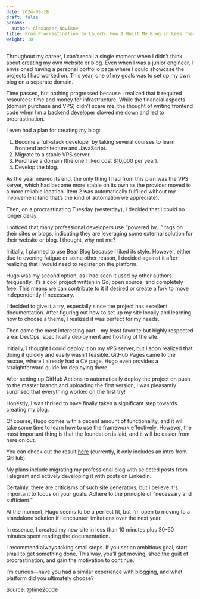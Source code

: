 ```yaml
---
date: 2024-09-18
draft: false
params:
  author: Alexander Novikov
title: From Procrastination to Launch. How I Built My Blog in Less Than an Hour
weight: 10
---
```


Throughout my career, I can't recall a single moment when I didn’t think about creating my own website or blog. Even when I was a junior engineer, I envisioned having a personal portfolio page where I could showcase the projects I had worked on. This year, one of my goals was to set up my own blog on a separate domain.

Time passed, but nothing progressed because I realized that it required resources: time and money for infrastructure. While the financial aspects (domain purchase and VPS) didn't scare me, the thought of writing frontend code when I’m a backend developer slowed me down and led to procrastination.

I even had a plan for creating my blog:

1. Become a full-stack developer by taking several courses to learn frontend architecture and JavaScript.
2. Migrate to a stable VPS server.
3. Purchase a domain (the one I liked cost $10,000 per year).
4. Develop the blog.

As the year neared its end, the only thing I had from this plan was the VPS server, which had become more stable on its own as the provider moved to a more reliable location. Item 2 was automatically fulfilled without my involvement (and that’s the kind of automation we appreciate).

Then, on a procrastinating Tuesday (yesterday), I decided that I could no longer delay. 

I noticed that many professional developers use “powered by...” tags on their sites or blogs, indicating they are leveraging some external solution for their website or blog. I thought, why not me?

Initially, I planned to use Bear Blog because I liked its style. However, either due to evening fatigue or some other reason, I decided against it after realizing that I would need to register on the platform.

Hugo was my second option, as I had seen it used by other authors frequently. It’s a cool project written in Go, open source, and completely free. This means we can contribute to it if desired or create a fork to move independently if necessary.

I decided to give it a try, especially since the project has excellent documentation. After figuring out how to set up my site locally and learning how to choose a theme, I realized it was perfect for my needs.

Then came the most interesting part—my least favorite but highly respected area: DevOps, specifically deployment and hosting of the site. 

Initially, I thought I could deploy it on my VPS server, but I soon realized that doing it quickly and easily wasn’t feasible. GitHub Pages came to the rescue, where I already had a CV page. Hugo even provides a straightforward guide for deploying there.

After setting up GitHub Actions to automatically deploy the project on push to the master branch and uploading the first version, I was pleasantly surprised that everything worked on the first try!

Honestly, I was thrilled to have finally taken a significant step towards creating my blog. 

Of course, Hugo comes with a decent amount of functionality, and it will take some time to learn how to use the framework effectively. However, the most important thing is that the foundation is laid, and it will be easier from here on out.

You can check out the result [here](https://novikov-ai.github.io) (currently, it only includes an intro from GitHub).

My plans include migrating my professional blog with selected posts from Telegram and actively developing it with posts on LinkedIn.

Certainly, there are criticisms of such site generators, but I believe it's important to focus on your goals. Adhere to the principle of “necessary and sufficient.”

At the moment, Hugo seems to be a perfect fit, but I’m open to moving to a standalone solution if I encounter limitations over the next year.

In essence, I created my new site in less than 10 minutes plus 30-60 minutes spent reading the documentation.

I recommend always taking small steps. If you set an ambitious goal, start small to get something done. This way, you’ll get moving, shed the guilt of procrastination, and gain the motivation to continue.

I’m curious—have you had a similar experience with blogging, and what platform did you ultimately choose?

Source: [@time2code](https://t.me/time2code/301)